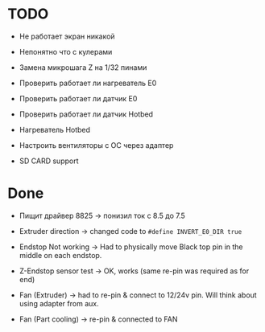 # TODO
* Не работает экран никакой
* Непонятно что с кулерами

* Замена микрошага Z на 1/32 пинами
* Проверить работает ли нагреватель E0
* Проверить работает ли датчик E0
* Проверить работает ли датчик Hotbed
* Нагреватель Hotbed
* Настроить вентиляторы с ОС через адаптер
* SD CARD support

# Done

* Пищит драйвер 8825 -> понизил ток с 8.5 до 7.5
* Extruder direction -> changed code to `#define INVERT_E0_DIR true`
* Endstop Not working -> Had to physically move Black top pin in the middle on each endstop.
* Z-Endstop sensor test -> OK, works (same re-pin was required as for end) 

* Fan (Extruder) -> had to re-pin & connect to 12/24v pin. Will think about using adapter from aux.
* Fan (Part cooling) -> re-pin & connected to FAN